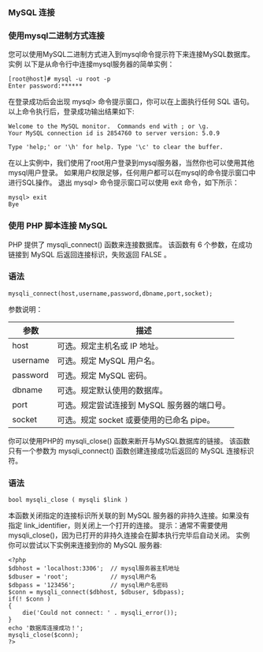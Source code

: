 ### MySQL 连接

### 使用mysql二进制方式连接
您可以使用MySQL二进制方式进入到mysql命令提示符下来连接MySQL数据库。
实例
以下是从命令行中连接mysql服务器的简单实例：
```other
[root@host]# mysql -u root -p
Enter password:******
```
在登录成功后会出现 mysql> 命令提示窗口，你可以在上面执行任何 SQL 语句。
以上命令执行后，登录成功输出结果如下:
```other
Welcome to the MySQL monitor.  Commands end with ; or \g.
Your MySQL connection id is 2854760 to server version: 5.0.9

Type 'help;' or '\h' for help. Type '\c' to clear the buffer.
```
在以上实例中，我们使用了root用户登录到mysql服务器，当然你也可以使用其他mysql用户登录。
如果用户权限足够，任何用户都可以在mysql的命令提示窗口中进行SQL操作。
退出 mysql> 命令提示窗口可以使用 exit 命令，如下所示：
```other
mysql> exit
Bye
```
### 使用 PHP 脚本连接 MySQL
PHP 提供了 mysqli_connect() 函数来连接数据库。
该函数有 6 个参数，在成功链接到 MySQL 后返回连接标识，失败返回 FALSE 。
### 语法
```other
mysqli_connect(host,username,password,dbname,port,socket);
```
参数说明：

|参数|描述|
|-|-|
|host|可选。规定主机名或 IP 地址。|
|username|可选。规定 MySQL 用户名。|
|password|可选。规定 MySQL 密码。|
|dbname|可选。规定默认使用的数据库。|
|port|可选。规定尝试连接到 MySQL 服务器的端口号。|
|socket|可选。规定 socket 或要使用的已命名 pipe。|

你可以使用PHP的 mysqli_close() 函数来断开与MySQL数据库的链接。
该函数只有一个参数为 mysqli_connect() 函数创建连接成功后返回的 MySQL 连接标识符。
### 语法
```other
bool mysqli_close ( mysqli $link )
```
本函数关闭指定的连接标识所关联的到 MySQL 服务器的非持久连接。如果没有指定 link_identifier，则关闭上一个打开的连接。
提示：通常不需要使用 mysqli_close()，因为已打开的非持久连接会在脚本执行完毕后自动关闭。
实例
你可以尝试以下实例来连接到你的 MySQL 服务器:
```other
<?php
$dbhost = 'localhost:3306';  // mysql服务器主机地址
$dbuser = 'root';            // mysql用户名
$dbpass = '123456';          // mysql用户名密码
$conn = mysqli_connect($dbhost, $dbuser, $dbpass);
if(! $conn )
{
    die('Could not connect: ' . mysqli_error());
}
echo '数据库连接成功！';
mysqli_close($conn);
?>
```